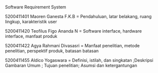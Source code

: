 Software Requirement System

5200411401 Maoren Ganesta F.K.B = Pendahuluan, latar belakang, ruang lingkup, karakteristik user

5200411420 Teofilus Figo Ananda N = Software interface, hardware interface, manfaat produk

5200411422  Agya Rahmani Divasasri = Manfaat penelitian, metode penelitian, perspektif produk, batasan batasan

5200411455 Aldico Yogaswara = Definisi, istilah, dan singkatan ;Deskripsi Gambaran Umum ; Tujuan penelitian; Asumsi dan ketergantungan


